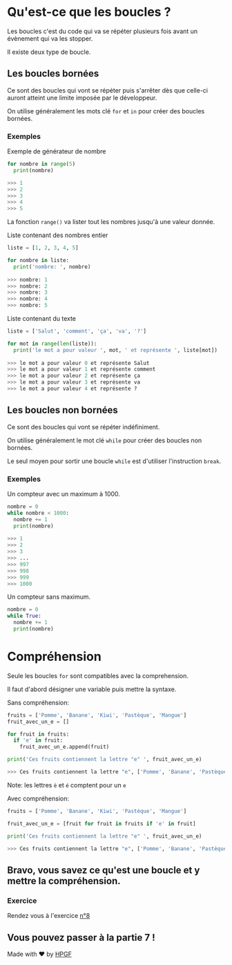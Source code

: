 # Qu'est-ce que les boucles ?

Les boucles c'est du code qui va se répéter plusieurs fois avant un évènement qui va les stopper.

Il existe deux type de boucle.

## Les boucles bornées

Ce sont des boucles qui vont se répéter puis s'arrêter dès que celle-ci auront atteint une limite imposée par le développeur.

On utilise généralement les mots clé `for` et `in` pour créer des boucles bornées.

### Exemples

Exemple de générateur de nombre
```python
for nombre in range(5)
  print(nombre)

>>> 1
>>> 2
>>> 3
>>> 4
>>> 5
```

La fonction `range()` va lister tout les nombres jusqu'à une valeur donnée.

Liste contenant des nombres entier
```python
liste = [1, 2, 3, 4, 5]

for nombre in liste:
  print('nombre: ', nombre)
  
>>> nombre: 1
>>> nombre: 2
>>> nombre: 3
>>> nombre: 4
>>> nombre: 5
```

Liste contenant du texte
```python
liste = ['Salut', 'comment', 'ça', 'va', '?']

for mot in range(len(liste)):
  print('le mot a pour valeur ', mot, ' et représente ', liste[mot])
  
>>> le mot a pour valeur 0 et représente Salut
>>> le mot a pour valeur 1 et représente comment
>>> le mot a pour valeur 2 et représente ça
>>> le mot a pour valeur 3 et représente va
>>> le mot a pour valeur 4 et représente ?
```

## Les boucles non bornées

Ce sont des boucles qui vont se répéter indéfiniment.

On utilise généralement le mot clé `while` pour créer des boucles non bornées.

Le seul moyen pour sortir une boucle `while` est d'utiliser l'instruction `break`.

### Exemples

Un compteur avec un maximum à 1000.
```python
nombre = 0
while nombre < 1000:
  nombre += 1
  print(nombre)
  
>>> 1
>>> 2
>>> 3
>>> ...
>>> 997
>>> 998
>>> 999
>>> 1000
```

Un compteur sans maximum.
```python
nombre = 0
while True:
  nombre += 1
  print(nombre)
```

# Compréhension

Seule les boucles `for` sont compatibles avec la comprehension.

Il faut d'abord désigner une variable puis mettre la syntaxe.

Sans compréhension:
```python
fruits = ['Pomme', 'Banane', 'Kiwi', 'Pastèque', 'Mangue']
fruit_avec_un_e = []

for fruit in fruits:
  if 'e' in fruit:
    fruit_avec_un_e.append(fruit)

print('Ces fruits contiennent la lettre "e" ', fruit_avec_un_e)

>>> Ces fruits contiennent la lettre "e", ['Pomme', 'Banane', 'Pastèque', 'Mangue']
```

Note: les lettres `è` et `é` comptent pour un `e`

Avec compréhension:
```python
fruits = ['Pomme', 'Banane', 'Kiwi', 'Pastèque', 'Mangue']

fruit_avec_un_e = [fruit for fruit in fruits if 'e' in fruit]

print('Ces fruits contiennent la lettre "e" ', fruit_avec_un_e)

>>> Ces fruits contiennent la lettre "e", ['Pomme', 'Banane', 'Pastèque', 'Mangue']
```

## Bravo, vous savez ce qu'est une boucle et y mettre la compréhension.

### Exercice
Rendez vous à l'exercice [n°8](https://github.com/Help-Python-Group-FR/TravauxPratique-sur-Python/blob/main/ex%208.%20Mot%20de%20passe.py)

## Vous pouvez passer à la partie 7 !

Made with ❤️ by [HPGF](https://discord.gg/kNNa8P3Ajy)
